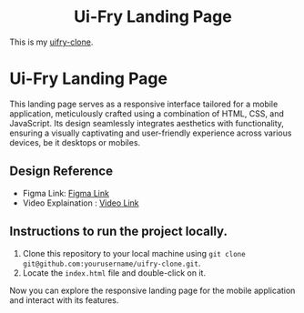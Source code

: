 <h1 align="center">Ui-Fry Landing Page</h1>

This is my [uifry-clone](https://tavishi-07.github.io/uifry-clone/).

# Ui-Fry Landing Page
This landing page serves as a responsive interface tailored for a mobile application, meticulously crafted using a combination of HTML, CSS, and JavaScript. Its design seamlessly integrates aesthetics with functionality, ensuring a visually captivating and user-friendly experience across various devices, be it desktops or mobiles.

## Design Reference
* Figma Link: [Figma Link](https://www.figma.com/community/file/1145991068621514311)
* Video Explaination : [Video Link](https://www.loom.com/share/1735f90b5e464089935cd1dff4fca2b8?sid=ca423c04-d553-4631-97d7-fb84aa1766b6)


## Instructions to run the project locally.
1. Clone this repository to your local machine using `git clone git@github.com:yourusername/uifry-clone.git`.
2. Locate the `index.html` file and double-click on it.

Now you can explore the responsive landing page for the mobile application and interact with its features.
